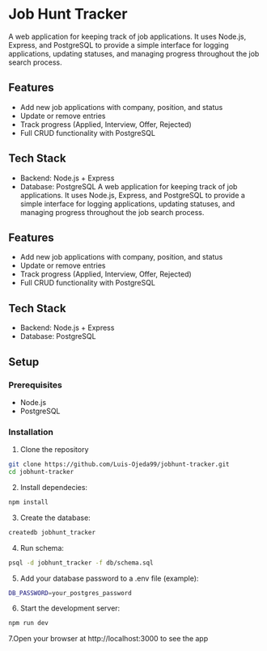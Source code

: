 # Job Hunt Tracker
A web application for keeping track of job applications. It uses Node.js, Express, and PostgreSQL to provide a simple interface for logging applications, updating statuses, and managing progress throughout the job search process.

## Features
- Add new job applications with company, position, and status
- Update or remove entries
- Track progress (Applied, Interview, Offer, Rejected)
- Full CRUD functionality with PostgreSQL

## Tech Stack
- Backend: Node.js + Express
- Database: PostgreSQL
A web application for keeping track of job applications. It uses Node.js, Express, and PostgreSQL to provide a simple interface for logging applications, updating statuses, and managing progress throughout the job search process.

## Features
- Add new job applications with company, position, and status
- Update or remove entries
- Track progress (Applied, Interview, Offer, Rejected)
- Full CRUD functionality with PostgreSQL

## Tech Stack
- Backend: Node.js + Express
- Database: PostgreSQL

## Setup

### Prerequisites
- Node.js
- PostgreSQL

### Installation
1. Clone the repository
```bash
git clone https://github.com/Luis-Ojeda99/jobhunt-tracker.git  
cd jobhunt-tracker 
```

2. Install dependecies:
```bash
npm install 
```

3. Create the database:
```bash
createdb jobhunt_tracker
```  

4. Run schema: 
```bash
psql -d jobhunt_tracker -f db/schema.sql
```

5. Add your database password to a .env file (example):
```bash
DB_PASSWORD=your_postgres_password 
```

6. Start the development server:
```bash
npm run dev 
```

7.Open your browser at http://localhost:3000 to see the app
